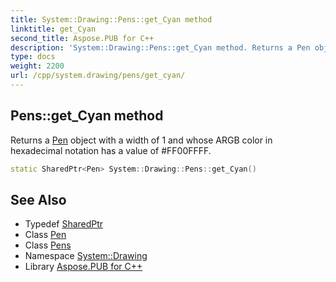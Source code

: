 ```yaml
---
title: System::Drawing::Pens::get_Cyan method
linktitle: get_Cyan
second_title: Aspose.PUB for C++
description: 'System::Drawing::Pens::get_Cyan method. Returns a Pen object with a width of 1 and whose ARGB color in hexadecimal notation has a value of #FF00FFFF in C++.'
type: docs
weight: 2200
url: /cpp/system.drawing/pens/get_cyan/
---
```

## Pens::get_Cyan method


Returns a [Pen](../../pen/) object with a width of 1 and whose ARGB color in hexadecimal notation has a value of #FF00FFFF.

```cpp
static SharedPtr<Pen> System::Drawing::Pens::get_Cyan()
```

## See Also

* Typedef [SharedPtr](../../../system/sharedptr/)
* Class [Pen](../../pen/)
* Class [Pens](../)
* Namespace [System::Drawing](../../)
* Library [Aspose.PUB for C++](../../../)
